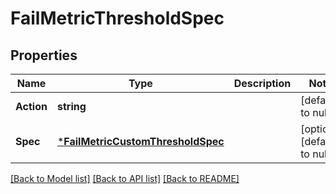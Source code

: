 # FailMetricThresholdSpec

## Properties
Name | Type | Description | Notes
------------ | ------------- | ------------- | -------------
**Action** | **string** |  | [default to null]
**Spec** | [***FailMetricCustomThresholdSpec**](FailMetricCustomThresholdSpec.md) |  | [optional] [default to null]

[[Back to Model list]](../README.md#documentation-for-models) [[Back to API list]](../README.md#documentation-for-api-endpoints) [[Back to README]](../README.md)

